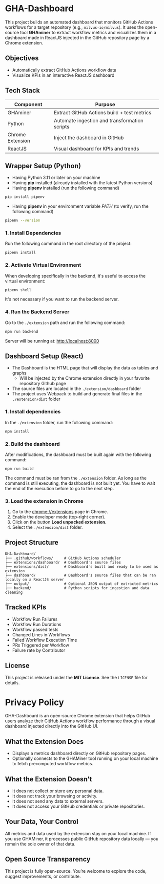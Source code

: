 # GHA-Dashboard

This project builds an automated dashboard that monitors GitHub Actions workflows for a target repository (e.g., `milvus-io/milvus`). It uses the open-source tool **GHAminer** to extract workflow metrics and visualizes them in a dashboard made in ReactJS injected in the GitHub repository page by a Chrome extension.

## Objectives

- Automatically extract GitHub Actions workflow data
- Visualize KPIs in an interactive ReactJS dashboard

## Tech Stack

| Component         | Purpose                                        |
|-------------------|------------------------------------------------|
| GHAminer          | Extract GitHub Actions build + test metrics    |
| Python            | Automate ingestion and transformation scripts  |
| Chrome Extension  | Inject the dashboard in GitHub                 |
| ReactJS           | Visual dashboard for KPIs and trends           |

## Wrapper Setup (Python)

- Having Python 3.11 or later on your machine
- Having **pip** installed (already installed with the latest Python versions)
- Having **pipenv** installed (run the following command)

```bash
pip install pipenv
```

- Having **pipenv** in your environment variable *PATH* (to verify, run the following command)

```bash
pipenv --version
```

### 1. Install Dependencies

Run the following command in the root directory of the project:

```bash
pipenv install
```

### 2. Activate Virtual Environment

When developing specifically in the backend, it's useful to access the virtual environment:

```bash
pipenv shell
```

It's not necessary if you want to run the backend server.

### 4. Run the Backend Server

Go to the `./extension` path and run the following command:

```bash
npm run backend
```

Server will be running at: [http://localhost:8000](http://localhost:8000)

## Dashboard Setup (React)

- The Dashboard is the HTML page that will display the data as tables and graphs
    - Will be injected by the Chrome extension directly in your favorite repository Github page
- The source files are located in the `./extension/dashboard` folder
- The project uses Webpack to build and generate final files in the `./extension/dist` folder

### 1. Install dependencies

In the `./extension` folder, run the following command:

```bash
npm install
```

### 2. Build the dashboard

After modifications, the dashboard must be built again with the following command:

```bash
npm run build
```

The command must be ran from the `./extension` folder.
As long as the command is still executing, the dashboard is not built yet.
You have to wait the end of the execution before to go to the next step.

### 3. Load the extension in Chrome

1. Go to the [chrome://extensions](extensions) page in Chrome.
2. Enable the developer mode (top-right corner).
3. Click on the button **Load unpacked extension**.
4. Select the `./extension/dist` folder.

## Project Structure

```text
DHA-Dashboard/
├── .github/workflows/     # GitHub Actions scheduler
├── extensions/dashboard/  # Dashboard's source files
├── extensions/dist/       # Dashboard's built and ready to be used as extension
├── dashboard/             # Dashboard's source files that can be ran locally on a ReactJS server
├── output/                # Optional JSON output of extracted metrics
├── backend/               # Python scripts for ingestion and data cleaning
```

## Tracked KPIs

- Workflow Run Failures
- Workflow Run Durations
- Workflow passed tests
- Changed Lines in Workflows
- Failed Workflow Execution Time
- PRs Triggered per Workflow
- Failure rate by Contributor

## License

This project is released under the **MIT License**. See the `LICENSE` file for details.

# Privacy Policy

GHA-Dashboard is an open-source Chrome extension that helps GitHub users analyze their GitHub Actions workflow performance through a visual dashboard injected directly into the GitHub UI.  

## What the Extension Does

- Displays a metrics dashboard directly on GitHub repository pages.  
- Optionally connects to the GHAMiner tool running on your local machine to fetch precomputed workflow metrics.

## What the Extension Doesn't

- It does not collect or store any personal data.
- It does not track your browsing or activity.
- It does not send any data to external servers.
- It does not access your GitHub credentials or private repositories.

## Your Data, Your Control

All metrics and data used by the extension stay on your local machine. If you use GHAMiner, it processes public GitHub repository data locally — you remain the sole owner of that data.  

## Open Source Transparency

This project is fully open-source. You’re welcome to explore the code, suggest improvements, or contribute.
